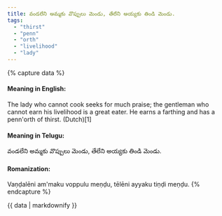 ```yaml
---
title: వండలేని అమ్మకు వొప్పులు మెండు, తేలేని అయ్యకు తిండి మెండు.
tags:
  - "thirst"
  - "penn"
  - "orth"
  - "livelihood"
  - "lady"
---
```


{% capture data %}
#### Meaning in English:
The lady who cannot cook seeks for much praise; the gentleman who cannot earn his livelihood is a great eater.
He earns a farthing and has a penn'orth of thirst. (Dutch)[1]

#### Meaning in Telugu:
వండలేని అమ్మకు వొప్పులు మెండు, తేలేని అయ్యకు తిండి మెండు.

#### Romanization:
Vaṇḍalēni am'maku voppulu meṇḍu, tēlēni ayyaku tiṇḍi meṇḍu.
{% endcapture %}

{{ data | markdownify }}

